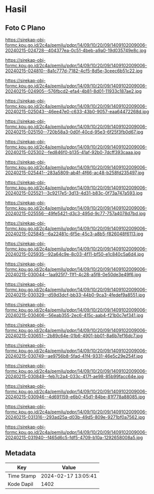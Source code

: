 # Hasil

## Foto C Plano

https://sirekap-obj-formc.kpu.go.id/2c4a/pemilu/pdpr/14/09/10/20/09/1409102009006-20240215-024728--404377ea-0c51-4beb-a9a0-19d035749e8c.jpg

https://sirekap-obj-formc.kpu.go.id/2c4a/pemilu/pdpr/14/09/10/20/09/1409102009006-20240215-024810--8a1c777d-7182-4cf5-8d5e-3ceec6b51c22.jpg

https://sirekap-obj-formc.kpu.go.id/2c4a/pemilu/pdpr/14/09/10/20/09/1409102009006-20240215-024905--576fbcd2-efa4-4b81-8d01-11933c187ae2.jpg

https://sirekap-obj-formc.kpu.go.id/2c4a/pemilu/pdpr/14/09/10/20/09/1409102009006-20240215-025043--46ee47e0-c633-43b0-9057-eaa64472268d.jpg

https://sirekap-obj-formc.kpu.go.id/2c4a/pemilu/pdpr/14/09/10/20/09/1409102009006-20240215-025150--720b58a3-0d0f-40cd-95e3-6f25f3fb0d67.jpg

https://sirekap-obj-formc.kpu.go.id/2c4a/pemilu/pdpr/14/09/10/20/09/1409102009006-20240215-025302--fed846f0-b135-41af-92b0-7dcff393caaa.jpg

https://sirekap-obj-formc.kpu.go.id/2c4a/pemilu/pdpr/14/09/10/20/09/1409102009006-20240215-025441--283a5809-ab4f-4f66-ac48-b258fd235497.jpg

https://sirekap-obj-formc.kpu.go.id/2c4a/pemilu/pdpr/14/09/10/20/09/1409102009006-20240215-025521--3c9217e5-3d13-4d31-b83c-0f73a747a593.jpg

https://sirekap-obj-formc.kpu.go.id/2c4a/pemilu/pdpr/14/09/10/20/09/1409102009006-20240215-025556--49fe5421-d3c3-495d-9c77-757a4078d7bd.jpg

https://sirekap-obj-formc.kpu.go.id/2c4a/pemilu/pdpr/14/09/10/20/09/1409102009006-20240215-025845--6a22481c-6f5e-45c3-a8b5-f826048f6113.jpg

https://sirekap-obj-formc.kpu.go.id/2c4a/pemilu/pdpr/14/09/10/20/09/1409102009006-20240215-025935--92a64c9e-8c03-4f11-bf50-e1c840c5a6d4.jpg

https://sirekap-obj-formc.kpu.go.id/2c4a/pemilu/pdpr/14/09/10/20/09/1409102009006-20240215-030044--1aa925f7-11f1-4c28-a5f8-0e50de3e49f6.jpg

https://sirekap-obj-formc.kpu.go.id/2c4a/pemilu/pdpr/14/09/10/20/09/1409102009006-20240215-030329--d59d3dcf-bb33-44b0-9ca3-4fedef9a8551.jpg

https://sirekap-obj-formc.kpu.go.id/2c4a/pemilu/pdpr/14/09/10/20/09/1409102009006-20240215-030406--56eab355-2ec6-415c-aab4-f21b0c7ef341.jpg

https://sirekap-obj-formc.kpu.go.id/2c4a/pemilu/pdpr/14/09/10/20/09/1409102009006-20240215-030651--2b89c64e-01b6-4901-bb01-8a6b7ef16dc7.jpg

https://sirekap-obj-formc.kpu.go.id/2c4a/pemilu/pdpr/14/09/10/20/09/1409102009006-20240215-030749--ae9756b8-5fad-41f4-9331-46e5c29e254f.jpg

https://sirekap-obj-formc.kpu.go.id/2c4a/pemilu/pdpr/14/09/10/20/09/1409102009006-20240215-030849--feb7c2a4-033c-417f-ae98-85b99facc64e.jpg

https://sirekap-obj-formc.kpu.go.id/2c4a/pemilu/pdpr/14/09/10/20/09/1409102009006-20240215-030946--4d691159-e6b0-45d1-84be-81f778a88085.jpg

https://sirekap-obj-formc.kpu.go.id/2c4a/pemilu/pdpr/14/09/10/20/09/1409102009006-20240215-031316--293ad25a-d03b-49d5-809e-9271bf0a7562.jpg

https://sirekap-obj-formc.kpu.go.id/2c4a/pemilu/pdpr/14/09/10/20/09/1409102009006-20240215-031940--f465d6c5-fdf5-4709-b10a-1292658008a5.jpg


## Metadata

| Key        | Value               |
| ---------- | ------------------- |
| Time Stamp | 2024-02-17 13:05:41 |
| Kode Dapil | 1402                |



